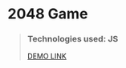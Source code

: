 # 2048 Game

> ### Technologies used: JS
>
> [DEMO LINK](https://oleksandr-kotliarov.github.io/2048-game/)
